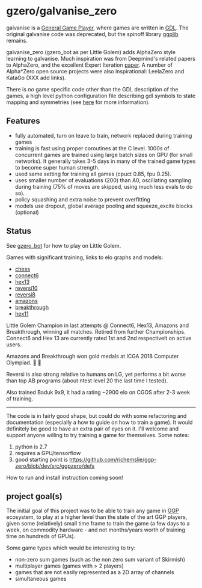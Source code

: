 gzero/galvanise_zero
====================
galvanise is a [General Game Player](https://en.wikipedia.org/wiki/General_game_playing), where
games are written in [GDL](https://en.wikipedia.org/wiki/Game_Description_Language).  The original
galvanise code was deprecated, but the spinoff library [ggplib](https://github.com/richemslie/ggplib)
remains.

galvanise_zero (gzero_bot as per Little Golem) adds AlphaZero style learning to galvanise.  Much
inspiration was from Deepmind's related papers to AlphaZero, and the excellent Expert Iteration
[paper](https://arxiv.org/abs/1705.08439). A number of Alpha*Zero open source projects were also
inspirational: LeelaZero and KataGo (XXX add links).

There is *no* game specific code other than the GDL description of the games, a high level
python configuration file describing gdl symbols to state mapping and symmetries (see
[here](https://github.com/richemslie/galvanise_zero/issues/1) for more information).


Features
--------
* fully automated, turn on leave to train, network replaced during training games
* training is fast using proper coroutines at the C level.  1000s of concurrent games are trained
  using large batch sizes on GPU (for small networks).  It generally takes 3-5 days in many of the
  trained game types to become super human strength.
* used same setting for training all games (cpuct 0.85, fpu 0.25).
* uses smaller number of evaluations (200) than A0, oscillating sampling during training (75% of
  moves are skipped, using much less evals to do so).
* policy squashing and extra noise to prevent overfitting
* models use dropout, global average pooling and squeeze_excite blocks (optional)



Status
------
See [gzero_bot](http://littlegolem.net/jsp/info/player.jsp?plid=58835) for how to play on Little Golem.

Games with significant training, links to elo graphs and models:

* [chess](https://github.com/richemslie/gzero_data/tree/master/data/chess)
* [connect6](https://github.com/richemslie/gzero_data/tree/master/data/connect6)
* [hex13](https://github.com/richemslie/gzero_data/tree/master/data/hexLG13)
* [reversi10](https://github.com/richemslie/gzero_data/tree/master/data/reversi_10x10)
* [reversi8](https://github.com/richemslie/gzero_data/tree/master/data/reversi_8x8)
* [amazons](https://github.com/richemslie/gzero_data/tree/master/data/amazons_10x10)
* [breakthrough](https://github.com/richemslie/gzero_data/tree/master/data/breakthrough)
* [hex11](https://github.com/richemslie/gzero_data/tree/master/data/hexLG11)

Little Golem Champion in last attempts @ Connect6, Hex13, Amazons and Breakthrough, winning all matches.
Retired from further Championships.  Connect6 and Hex 13 are currently rated 1st and 2nd
respectivelt on active users.

Amazons and Breakthrough won gold medals at ICGA 2018 Computer Olympiad. :clap: :clap:

Reversi is also strong relative to humans on LG, yet performs a bit worse than top AB programs
(about ntest level 20 the last time I tested).

Also trained Baduk 9x9, it had a rating ~2900 elo on CGOS after 2-3 week of training.

--------------------

The code is in fairly good shape, but could do with some refactoring and documentation (especially
a how to guide on how to train a game).  It would definitely be good to have an extra pair of eyes
on it.  I'll welcome and support anyone willing to try training a game for themselves.  Some notes:

1. python is 2.7
2. requires a GPU/tensorflow
3. good starting point is https://github.com/richemslie/ggp-zero/blob/dev/src/ggpzero/defs

How to run and install instruction coming soon!


project goal(s)
---------------
The initial goal of this project was to be able to train any game in
[GGP](https://en.wikipedia.org/wiki/General_game_playing) ecosystem, to play at a higher level than
the state of the art GGP players, given some (relatively) small time frame to train the game (a few
days to a week, on commodity hardware - and not months/years worth of training time on hundreds of
GPUs).

Some game types which would be interesting to try:

* non-zero sum games (such as the non zero sum variant of Skirmish)
* multiplayer games (games with > 2 players)
* games that are not easily represented as a 2D array of channels
* simultaneous games



